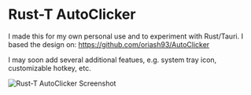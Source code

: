 # Rust-T AutoClicker

I made this for my own personal use and to experiment with Rust/Tauri.
I based the design on: https://github.com/oriash93/AutoClicker

I may soon add several additional featues, e.g. system tray icon, customizable hotkey, etc.

![Rust-T AutoClicker Screenshot](screenshot.png)